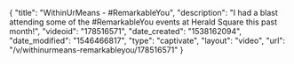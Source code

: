 {
    "title": "WithinUrMeans - #RemarkableYou",
    "description": "I had a blast attending some of the #RemarkableYou events at Herald Square this past month!",
    "videoid": "178516571",
    "date_created": "1538162094",
    "date_modified": "1546466817",
    "type": "captivate",
    "layout": "video",
    "url": "\/v\/withinurmeans-remarkableyou\/178516571"
}